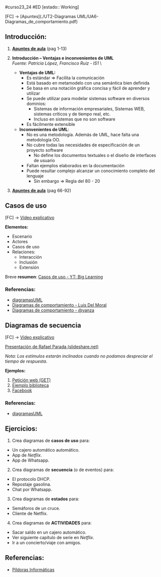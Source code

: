 #curso23_24 #ED [estado:: Working] 


[FC] -> [Apuntes](./UT2-Diagramas UML/UA6-Diagramas_de_comportamiento.pdf)

## Introducción:

1. [**Apuntes de aula**](https://luiscastelar.duckdns.org/2023/temarios/ed/uml-uni_cantabria.pdf) (pag 1-13)
2. **Introducción – Ventajas e inconvenientes de UML** \
   *Fuente: Patricia López, Francisco Ruiz - IS1* \
   + **Ventajas de UML:**
     + Es estándar => Facilita la comunicación
     + Está basado en metamodelo con una semántica bien definida
     + Se basa en una notación gráfica concisa y fácil de aprender y utilizar
     + Se puede utilizar para modelar sistemas software en diversos dominios:
       + Sistemas de información empresariales, Sistemas WEB, sistemas críticos y de tiempo real, etc.
       + Incluso en sistemas que no son software
     + Es fácilmente extensible
   + **Inconvenientes de UML**:
     + No es una metodología. Además de UML, hace falta una metodología OO.
     + No cubre todas las necesidades de especificación de un proyecto software
       + No define los documentos textuales o el diseño de interfaces de usuario
     + Faltan ejemplos elaborados en la documentación
     + Puede resultar complejo alcanzar un conocimiento completo del lenguaje
       + Sin embargo => Regla del 80 - 20

3.  [**Apuntes de aula**](https://luiscastelar.duckdns.org/2023/temarios/ed/uml-uni_cantabria.pdf) (pag 66-92)

## Casos de uso

[FC] -> [Vídeo explicativo](https://www.youtube.com/watch?v=fJa3cshrFWs)

**Elementos:**
+ Escenario
+ Actores
+ Casos de uso
+ Relaciones:
  + Interacción
  + Inclusión
  + Extensión

Breve **resumen**: [Casos de uso - YT: Big Learning](https://www.youtube.com/watch?v=x4l1Sp03vQo)


### Referencias:
+ [diagramasUML](https://diagramasuml.com/casos-de-uso/)
+ [Diagramas de comportamiento - Luis Del Moral](https://github.com/ldmoral1987/temario-ed-dam/blob/main/UA6-Elaboraci%C3%B3n%20de%20diagramas%20de%20comportamiento.pdf)
+ [Diagramas de comportamiento - @vanza](https://apuntes-daw.javiergutierrez.trade/entornos-de-desarrollo/ut5/recopila.html)


## Diagramas de secuencia

[FC] -> [Vídeo explicativo](https://www.youtube.com/watch?v=xiQfSFxuuBw)

[Presentación de Rafael Parada (slideshare.net)](https://github.com/luiscastelar/clases23-24/blob/main/ed/ED-2-Diagramas%20de%20secuencia.md)

*Nota: Los estímulos estarán inclinados cuando no podamos despreciar el tiempo de respuesta*.

**Ejemplos:**
1. [Petición web (GET)](https://www.arkaitzgarro.com/xhtml/capitulo-1.html)
2. [Ejemplo biblioteca](http://modprosneg.blogspot.com/2012/11/actividad-lunes-12-de-noviembre.html)
3. [Facebook](https://luiscastelar.duckdns.org/2023/assets/ED/UT2_secuencia_facebook.png)


### Referencias:
+ [diagramasUML](https://diagramasuml.com/secuencia/)


## Ejercicios:
1. Crea diagramas de **casos de uso** para:
  + Un cajero automático automático.
  + App de *Netflix*.
  + App de Whatsapp.

2. Crea diagramas de **secuencia** (o de eventos) para:
  + El protocolo DHCP.
  + Repostaje gasolina.
  + Chat por Whatsapp.

3. Crea diagramas de **estados** para:
  + Semáforos de un cruce.
  + Cliente de Netflix.

4. Crea diagramas de **ACTIVIDADES** para:
  + Sacar saldo en un cajero automático.
  + Ver siguiente capítulo de serie en *Netflix*.
  + Ir a un concierto/viaje con amigos.


## Referencias:
+ [Píldoras Informáticas](https://www.youtube.com/watch?v=KY81igoV8W0&list=PLU8oAlHdN5BmmxXT0C2HO0bLRHZFWKbhH)